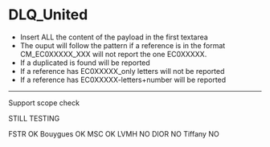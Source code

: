 # DLQ_United

- Insert ALL the content of the payload in the first textarea
- The ouput will follow the pattern if a reference is in the format CM_EC0XXXXX_XXX will not report the one EC0XXXXX.
- If a duplicated is found will be reported
- If a reference has EC0XXXXX_only letters will not be reported
- If a reference has EC0XXXXX-letters+number will be reported

---

Support scope check

STILL TESTING

FSTR OK
Bouygues OK
MSC OK
LVMH NO
DIOR NO
Tiffany NO
